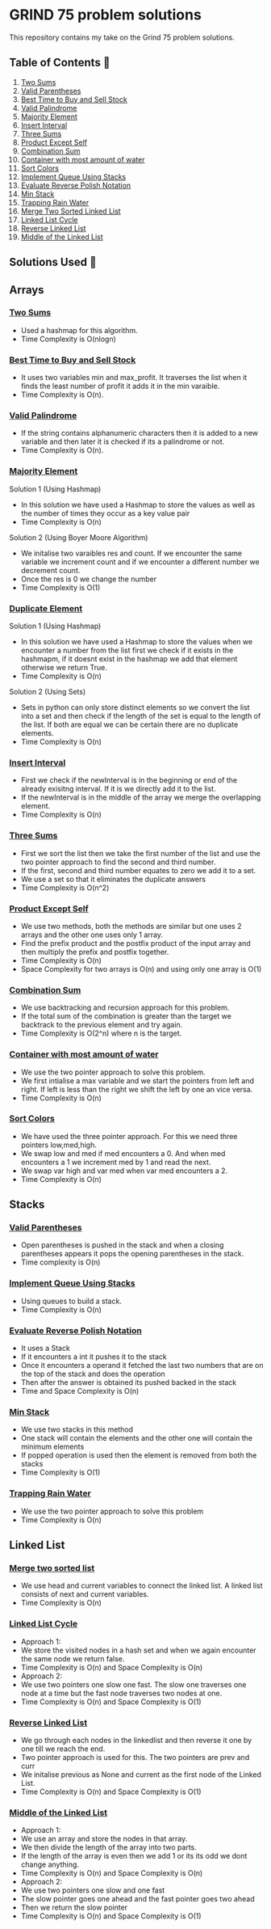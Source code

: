 # GRIND 75 problem solutions

This repository contains my take on the Grind 75 problem solutions.

## Table of Contents :bookmark_tabs:

1. [Two Sums](#two-sums)
2. [Valid Parentheses](#valid-parentheses)
3. [Best Time to Buy and Sell Stock](#best-time-to-buy-and-sell-stock)
4. [Valid Palindrome](#valid-palindrome)
5. [Majority Element](#majority-element)
6. [Insert Interval](#insert-interval)
7. [Three Sums](#three-sums)
8. [Product Except Self](#product-except-self)
9. [Combination Sum](#combination-sum)
10. [Container with most amount of water](#container-with-most-amount-of-water)
11. [Sort Colors](#sort-colors)
12. [Implement Queue Using Stacks](#implement-queue-using-stacks)
13. [Evaluate Reverse Polish Notation](#evaluate-reverse-polish-notation)
14. [Min Stack](#min-stack)
15. [Trapping Rain Water](#trapping-rain-water)
16. [Merge Two Sorted Linked List](#merge-two-sorted-linked-list)
17. [Linked List Cycle](#linked-list-cycle)
18. [Reverse Linked List](#reverse-linked-list)
19. [Middle of the Linked List](#middle-of-the-linked-list)

## Solutions Used :bookmark_tabs:
## Arrays
### [Two Sums](https://github.com/Shaun04/Grind-75-solutions/blob/main/Array/twosums.py)
- Used a hashmap for this algorithm.
- Time Complexity is O(nlogn)

### [Best Time to Buy and Sell Stock](https://github.com/Shaun04/Grind-75-solutions/blob/main/Array/besttimetobuyandsell.py)
- It uses two variables min and max_profit. It traverses the list when it finds the least number of profit it adds it in the min varaible.
- Time Complexity is O(n).

### [Valid Palindrome](https://github.com/Shaun04/Grind-75-solutions/blob/main/String/valid-palidrome.py)
- If the string contains alphanumeric characters then it is added to a new variable and then later it is checked if its a palindrome or not.
- Time Complexity is O(n).

### [Majority Element](https://github.com/Shaun04/Grind-75-solutions/blob/main/Array/majority-element.py)
Solution 1 (Using Hashmap)
- In this solution we have used a Hashmap to store the values as well as the number of times they occur as a key value pair
- Time Complexity is O(n)

Solution 2 (Using Boyer Moore Algorithm)
- We initalise two varaibles res and count. If we encounter the same variable we increment count and if we encounter a different number we decrement count.
- Once the res is 0 we change the number
- Time Complexity is O(1)

### [Duplicate Element](https://github.com/Shaun04/Grind-75-solutions/blob/main/Array/duplicate-element.py)
Solution 1 (Using Hashmap)
- In this solution we have used a Hashmap to store the values when we encounter a number from the list first we check if it exists in the hashmapm, if it doesnt exist in the hashmap we add that element otherwise we return True.
- Time Complexity is O(n)

Solution 2 (Using Sets)
- Sets in python can only store distinct elements so we convert the list into a set and then check if the length of the set is equal to the length of the list. If both are equal we can be certain there are no duplicate elements.
- Time Complexity is O(n)

### [Insert Interval](https://github.com/Shaun04/Grind-75-solutions/blob/main/Array/insert-interval.py)
- First we check if the newInterval is in the beginning or end of the already exisitng interval. If it is we directly add it to the list.
- If the newInterval is in the middle of the array we merge the overlapping element.
- Time Complexity is O(n)

### [Three Sums](https://github.com/Shaun04/Grind-75-solutions/blob/main/Array/three-sums.py)
- First we sort the list then we take the first number of the list and use the two pointer approach to find the second and third number.
- If the first, second and third number equates to zero we add it to a set.
- We use a set so that it eliminates the duplicate answers
- Time Complexity is O(n^2)

### [Product Except Self](https://github.com/Shaun04/Grind-75-solutions/blob/main/Array/productexceptself.py)
- We use two methods, both the methods are similar but one uses 2 arrays and the other one uses only 1 array.
- Find the prefix product and the postfix product of the input array and then multiply the prefix and postfix together.
- Time Complexity is O(n)
- Space Complexity for two arrays is O(n) and using only one array is O(1)

### [Combination Sum](https://github.com/Shaun04/Grind-75-solutions/blob/main/Array/combination-sum.py)
- We use backtracking and recursion approach for this problem.
- If the total sum of the combination is greater than the target we backtrack to the previous element and try again.
- Time Complexity is O(2^n) where n is the target.

### [Container with most amount of water](https://github.com/Shaun04/Grind-75-solutions/blob/main/Array/container-with-most-water.py)
- We use the two pointer approach to solve this problem.
- We first intialise a max variable and we start the pointers from left and right. If left is less than the right we shift the left by one an vice versa.
- Time Complexity is O(n)

### [Sort Colors](https://github.com/Shaun04/Grind-75-solutions/blob/main/Array/sort-colots.py)
- We have used the three pointer approach. For this we need three pointers low,med,high.
- We swap low and med if med encounters a 0. And when med encounters a 1 we increment med by 1 and read the next.
- We swap var high and var med when var med encounters a 2.
- Time Complexity is O(n)

## Stacks
### [Valid Parentheses](https://github.com/Shaun04/Grind-75-solutions/blob/main/Stack/valid-parentheses.py)
- Open parentheses is pushed in the stack and when a closing parentheses appears it pops the opening parentheses in the stack.
- Time complexity is O(n)

### [Implement Queue Using Stacks](https://github.com/Shaun04/Grind-75-solutions/blob/main/Stack/implement-queue-using-stacks.py)
- Using queues to build a stack.
- Time Complexity is O(n)

### [Evaluate Reverse Polish Notation](https://github.com/Shaun04/Grind-75-solutions/blob/main/Stack/polish-notation.py)
- It uses a Stack
- If it encounters a int it pushes it to the stack
- Once it encounters a operand it fetched the last two numbers that are on the top of the stack and does the operation
- Then after the answer is obtained its pushed backed in the stack
- Time and Space Complexity is O(n)

### [Min Stack](https://github.com/Shaun04/Grind-75-solutions/blob/main/Stack/min-stack.py)
- We use two stacks in this method
- One stack will contain the elements and the other one will contain the minimum elements
- If popped operation is used then the element is removed from both the stacks
- Time Complexity is O(1)

### [Trapping Rain Water](https://github.com/Shaun04/Grind-75-solutions/blob/main/Stack/trapping-rain-water.py)
- We use the two pointer approach to solve this problem
- Time Complexity is O(n)

## Linked List
### [Merge two sorted list](https://github.com/Shaun04/Grind-75-solutions/blob/main/Linked-List/mergetwosortedlist.py)
- We use head and current variables to connect the linked list. A linked list consists of next and current variables.
- Time Complexity is O(n)

### [Linked List Cycle](https://github.com/Shaun04/Grind-75-solutions/blob/main/Linked-List/linkedlistcycle.py)
- Approach 1:
- We store the visited nodes in a hash set and when we again encounter the same node we return false.
- Time Complexity is O(n) and Space Complexity is O(n)
- Approach 2:
- We use two pointers one slow one fast. The slow one traverses one node at a time but the fast node traverses two nodes at one.
- Time Complexity is O(n) and Space Complexity is O(1)

### [Reverse Linked List](https://github.com/Shaun04/Grind-75-solutions/blob/main/Linked-List/reverselinkedlist.py)
- We go through each nodes in the linkedlist and then reverse it one by one till we reach the end.
- Two pointer approach is used for this. The two pointers are prev and curr
- We initalise previous as None and current as the first node of the Linked List.
- Time Complexity is O(n) and Space Complexity is O(1)

### [Middle of the Linked List](https://github.com/Shaun04/Grind-75-solutions/blob/main/Linked-List/middleofthelinkedlist.py)
- Approach 1:
- We use an array and store the nodes in that array.
- We then divide the length of the array into two parts.
- If the length of the array is even then we add 1 or its its odd we dont change anything.
- Time Complexity is O(n) and Space Complexity is O(n)
- Approach 2:
- We use two pointers one slow and one fast
- The slow pointer goes one ahead and the fast pointer goes two ahead
- Then we return the slow pointer
- Time Complexity is O(n) and Space Complexity is O(1)